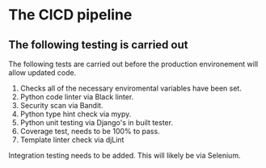 # The CICD pipeline

## The following testing is carried out
The following tests are carried out before the production environement will allow
updated code.

1. Checks all of the necessary enviromental variables have been set.
2. Python code linter via Black linter.
3. Security scan via Bandit.
4. Python type hint check via mypy.
5. Python unit testing via Django's in built tester.
6. Coverage test, needs to be 100% to pass.
7. Template linter check via djLint

Integration testing needs to be added. This will likely be via Selenium.